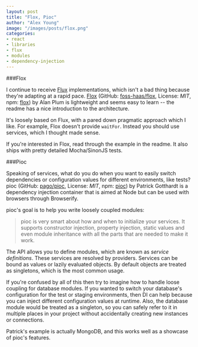 ```yaml
---
layout: post
title: "Flox, Pioc"
author: "Alex Young"
image: "/images/posts/flox.png"
categories:
- react
- libraries
- flux
- modules
- dependency-injection
---
```


###Flox

I continue to receive [Flux](http://facebook.github.io/flux/) implementations, which isn't a bad thing because they're adapting at a rapid pace.  [Flox](http://foss-haas.github.io/flox/) (GitHub: [foss-haas/flox](https://github.com/foss-haas/flox), License: _MIT_, npm: [flox](https://www.npmjs.org/package/flox)) by Alan Plum is lightweight and seems easy to learn -- the readme has a nice introduction to the architecture.

It's loosely based on Flux, with a pared down pragmatic approach which I like.  For example, Flox doesn't provide `waitFor`.  Instead you should use services, which I thought made sense.

If you're interested in Flox, read through the example in the readme.  It also ships with pretty detailed Mocha/SinonJS tests.

###Pioc

Speaking of services, what do you do when you want to easily switch dependencies or configuration values for different environments, like tests?  pioc (GitHub: [pago/pioc](https://github.com/pago/pioc), License: _MIT_, npm: [pioc](https://www.npmjs.org/package/pioc)) by Patrick Gotthardt is a dependency injection container that is aimed at Node but can be used with browsers through Browserify.

pioc's goal is to help you write loosely coupled modules:

> pioc is very smart about how and when to initialize your services. It supports constructor injection, property injection, static values and even module inheritance with all the parts that are needed to make it work.

The API allows you to define modules, which are known as _service definitions_.  These services are resolved by providers.  Services can be bound as values or lazily evaluated objects.  By default objects are treated as singletons, which is the most common usage.

If you're confused by all of this then try to imagine how to handle loose coupling for database modules.  If you wanted to switch your database's configuration for the test or staging environments, then DI can help because you can inject different configuration values at runtime.  Also, the database module would be treated as a singleton, so you can safely refer to it in multiple places in your project without accidentally creating new instances or connections.

Patrick's example is actually MongoDB, and this works well as a showcase of pioc's features.

